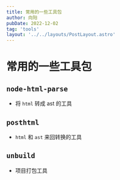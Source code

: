 ```yaml
---
title: 常用的一些工具包
author: 向阳
pubDate: 2022-12-02
tag: 'tools'
layout: '../../layouts/PostLayout.astro'
---
```


# 常用的一些工具包

## `node-html-parse`

- 将 `html` 转成 ast 的工具

## `posthtml`

- `html` 和 `ast` 来回转换的工具

## `unbuild`

- 项目打包工具
